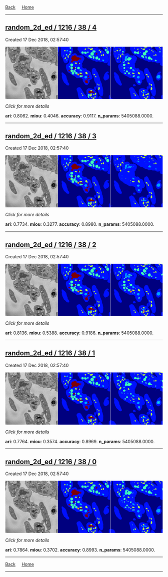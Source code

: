 
[Back](..)&nbsp;&nbsp;&nbsp;&nbsp;&nbsp;[Home](https://leapmanlab.github.io/snapshots)

---

<div class="summary"><a href="4"><h2>random_2d_ed / 1216 / 38 / 4</h2></a><p>Created 17 Dec 2018, 02:57:40
</p><a href="4"><img src="4/media/summary.png" align="center"></a><p>
<i>Click for more details</i>
</p></div>

**ari**: 0.8062. **miou**: 0.4046. **accuracy**: 0.9117. **n_params**: 5405088.0000. 

---

<div class="summary"><a href="3"><h2>random_2d_ed / 1216 / 38 / 3</h2></a><p>Created 17 Dec 2018, 02:57:40
</p><a href="3"><img src="3/media/summary.png" align="center"></a><p>
<i>Click for more details</i>
</p></div>

**ari**: 0.7734. **miou**: 0.3277. **accuracy**: 0.8980. **n_params**: 5405088.0000. 

---

<div class="summary"><a href="2"><h2>random_2d_ed / 1216 / 38 / 2</h2></a><p>Created 17 Dec 2018, 02:57:40
</p><a href="2"><img src="2/media/summary.png" align="center"></a><p>
<i>Click for more details</i>
</p></div>

**ari**: 0.8136. **miou**: 0.5388. **accuracy**: 0.9186. **n_params**: 5405088.0000. 

---

<div class="summary"><a href="1"><h2>random_2d_ed / 1216 / 38 / 1</h2></a><p>Created 17 Dec 2018, 02:57:40
</p><a href="1"><img src="1/media/summary.png" align="center"></a><p>
<i>Click for more details</i>
</p></div>

**ari**: 0.7764. **miou**: 0.3574. **accuracy**: 0.8969. **n_params**: 5405088.0000. 

---

<div class="summary"><a href="0"><h2>random_2d_ed / 1216 / 38 / 0</h2></a><p>Created 17 Dec 2018, 02:57:40
</p><a href="0"><img src="0/media/summary.png" align="center"></a><p>
<i>Click for more details</i>
</p></div>

**ari**: 0.7864. **miou**: 0.3702. **accuracy**: 0.8993. **n_params**: 5405088.0000. 

---

[Back](..)&nbsp;&nbsp;&nbsp;&nbsp;&nbsp;[Home](https://leapmanlab.github.io/snapshots)

---